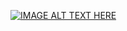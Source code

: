 [![IMAGE ALT TEXT HERE](https://img.youtube.com/vi/7skCmSj3-o8/0.jpg)](https://www.youtube.com/watch?v=7skCmSj3-o8)